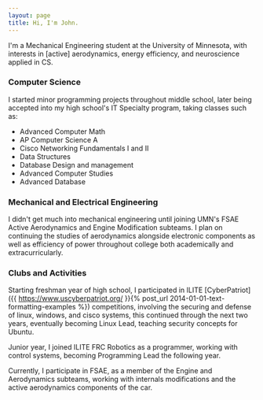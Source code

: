 ```yaml
---
layout: page
title: Hi, I'm John.
---
```


I'm a Mechanical Engineering student at the University of Minnesota, with interests in [active] aerodynamics, energy efficiency, and neuroscience applied in CS.

### Computer Science

I started minor programming projects throughout middle school, later being accepted into my high school's IT Specialty program, taking classes such as:
- Advanced Computer Math
- AP Computer Science A
- Cisco Networking Fundamentals I and II
- Data Structures
- Database Design and management
- Advanced Computer Studies
- Advanced Database

### Mechanical and Electrical Engineering

I didn't get much into mechanical engineering until joining UMN's FSAE Active Aerodynamics and Engine Modification subteams. I plan on continuing the studies of aerodynamics alongside electronic components as well as efficiency of power throughout college both academically and extracurricularly.

### Clubs and Activities

Starting freshman year of high school, I participated in ILITE [CyberPatriot]({{ https://www.uscyberpatriot.org/ }}{% post_url 2014-01-01-text-formatting-examples %}) competitions, involving the securing and defense of linux, windows, and cisco systems, this continued through the next two years, eventually becoming Linux Lead, teaching security concepts for Ubuntu.

Junior year, I joined ILITE FRC Robotics as a programmer, working with control systems, becoming Programming Lead the following year.

Currently, I participate in FSAE, as a member of the Engine and Aerodynamics subteams, working with internals modifications and the active aerodynamics components of the car.